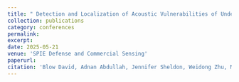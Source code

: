 ```yaml
---
title: " Detection and Localization of Acoustic Vulnerabilities of Underwater Data Centers for Remote Surveillance"
collection: publications
category: conferences
permalink: 
excerpt: 
date: 2025-05-21
venue: 'SPIE Defense and Commercial Sensing'
paperurl: 
citation: 'Blow David, Adnan Abdullah, Jennifer Sheldon, Weidong Zhu, Md Jahidul Islam, and Sara Rampazzi. Detection and Localization of Acoustic Vulnerabilities of Underwater Data Centers for Remote Surveillance. SPIE Defense and Commercial Sensing, 2025.'
---
```


